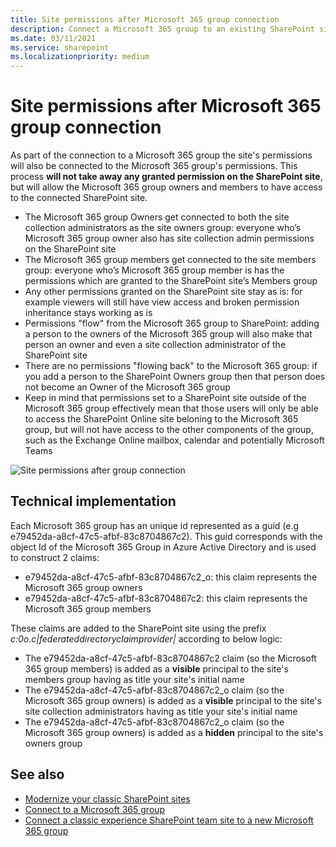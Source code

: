 ```yaml
---
title: Site permissions after Microsoft 365 group connection
description: Connect a Microsoft 365 group to an existing SharePoint site does have an impact on the SharePoint site permissions, which is explained in this article
ms.date: 03/11/2021
ms.service: sharepoint
ms.localizationpriority: medium
---
```


# Site permissions after Microsoft 365 group connection

As part of the connection to a Microsoft 365 group the site's permissions will also be connected to the Microsoft 365 group's permissions. This process **will not take away any granted permission on the SharePoint site**, but will allow the Microsoft 365 group owners and members to have access to the connected SharePoint site.

- The Microsoft 365 group Owners get connected to both the site collection administrators as the site owners group: everyone who’s Microsoft 365 group owner also has site collection admin permissions on the SharePoint site
- The Microsoft 365 group members get connected to the site members group: everyone who’s Microsoft 365 group member is has the permissions which are granted to the SharePoint site’s Members group
- Any other permissions granted on the SharePoint site stay as is: for example viewers will still have view access and broken permission inheritance stays working as is
- Permissions "flow" from the Microsoft 365 group to SharePoint: adding a person to the owners of the Microsoft 365 group will also make that person an owner  and even a site collection administrator of the SharePoint site
- There are no permissions "flowing back" to the Microsoft 365 group: if you add a person to the SharePoint Owners group then that person does not become an Owner of the Microsoft 365 group
- Keep in mind that permissions set to a SharePoint site outside of the Microsoft 365 group effectively mean that those users will only be able to access the SharePoint Online site beloning to the Microsoft 365 group, but will not have access to the other components of the group, such as the Exchange Online mailbox, calendar and potentially Microsoft Teams

![Site permissions after group connection](media/modernize/groupifypermissions_1.png)

## Technical implementation

Each Microsoft 365 group has an unique id represented as a guid (e.g e79452da-a8cf-47c5-afbf-83c8704867c2). This guid corresponds with the object Id of the Microsoft 365 Group in Azure Active Directory and is used to construct 2 claims:

- e79452da-a8cf-47c5-afbf-83c8704867c2_o: this claim represents the Microsoft 365 group owners
- e79452da-a8cf-47c5-afbf-83c8704867c2: this claim represents the Microsoft 365 group members

These claims are added to the SharePoint site using the prefix _c:0o.c|federateddirectoryclaimprovider|_ according to below logic:

- The e79452da-a8cf-47c5-afbf-83c8704867c2 claim (so the Microsoft 365 group members) is added as a **visible** principal to the site's members group having as title your site's initial name
- The e79452da-a8cf-47c5-afbf-83c8704867c2_o claim (so the Microsoft 365 group owners) is added as a **visible** principal to the site's site collection administrators having as title your site's initial name
- The e79452da-a8cf-47c5-afbf-83c8704867c2_o claim (so the Microsoft 365 group owners) is added as a **hidden** principal to the site's owners group

## See also

- [Modernize your classic SharePoint sites](modernize-classic-sites.md)
- [Connect to a Microsoft 365 group](modernize-connect-to-office365-group.md)
- [Connect a classic experience SharePoint team site to a new Microsoft 365 group](https://support.office.com/article/connect-a-classic-experience-sharepoint-team-site-to-a-new-office-365-group-469c6ee0-2139-4496-9914-7e39d07ac49d?ui=en-US&rs=en-US&ad=US)
